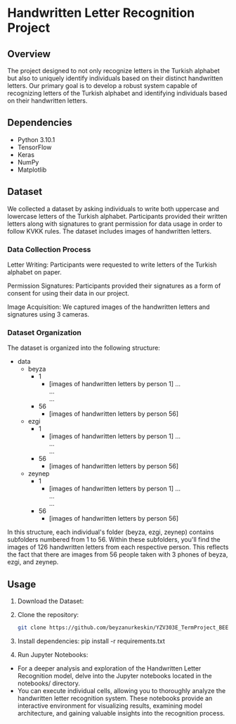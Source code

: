 # Handwritten Letter Recognition Project

## Overview

The project designed to not only recognize letters in the Turkish alphabet but also to uniquely identify individuals based on their distinct handwritten letters. Our primary goal is to develop a robust system capable of recognizing letters of the Turkish alphabet and identifying individuals based on their handwritten letters. 

## Dependencies

- Python 3.10.1
- TensorFlow
- Keras
- NumPy
- Matplotlib

## Dataset
We collected a dataset by asking individuals to write both uppercase and lowercase letters of the Turkish alphabet. Participants provided their written letters along with signatures to grant permission for data usage in order to follow KVKK rules. The dataset includes images of handwritten letters.
### Data Collection Process
Letter Writing: Participants were requested to write letters of the Turkish alphabet on paper.

Permission Signatures: Participants provided their signatures as a form of consent for using their data in our project.

Image Acquisition: We captured images of the handwritten letters and signatures using 3 cameras.

### Dataset Organization

The dataset is organized into the following structure:

* data
   * beyza
      * 1
         * [images of handwritten letters by person 1]
         ... \
         ... \
         ...
      * 56
         * [images of handwritten letters by person 56]
   * ezgi
      * 1
         * [images of handwritten letters by person 1]
         ... \
         ... \
         ... 
      * 56
         * [images of handwritten letters by person 56]
   * zeynep
      * 1
         * [images of handwritten letters by person 1]
         ... \
         ... \
         ...
     * 56
         * [images of handwritten letters by person 56]



In this structure, each individual's folder (beyza, ezgi, zeynep) contains subfolders numbered from 1 to 56. Within these subfolders, you'll find the images of 126 handwritten letters from each respective person. This reflects the fact that there are images from 56 people taken with 3 phones of beyza, ezgi, and zeynep.

## Usage
1. Download the Dataset:
   
3. Clone the repository:
   ```bash
   git clone https://github.com/beyzanurkeskin/YZV303E_TermProject_BEEB.git
   ```
4. Install dependencies:
   pip install -r requirements.txt
   
5. Run Jupyter Notebooks:
  * For a deeper analysis and exploration of the Handwritten Letter Recognition model, delve into the Jupyter notebooks located in the notebooks/ directory.
  * You can execute individual cells, allowing you to thoroughly analyze the handwritten letter recognition system. These notebooks provide an interactive environment for visualizing results, examining model architecture, and gaining valuable insights into the recognition process.

